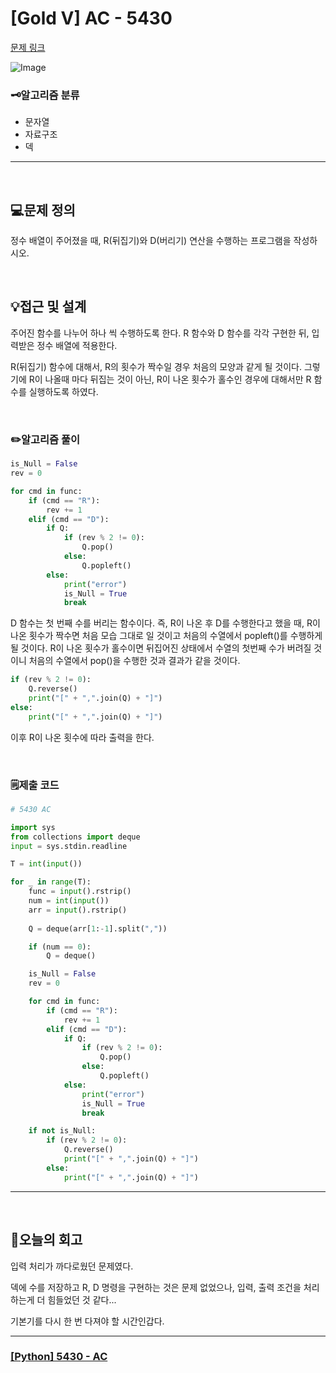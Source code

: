 # [Gold V] AC - 5430
[문제 링크](https://www.acmicpc.net/problem/5430) 

![Image](https://github.com/user-attachments/assets/22506344-d5d9-423d-9cef-52498e016e28)

### 🗝️알고리즘 분류
- 문자열
- 자료구조
- 덱

---

<br>

## 💻문제 정의
정수 배열이 주어졌을 때, R(뒤집기)와 D(버리기) 연산을 수행하는 프로그램을 작성하시오.

<br>

## 💡접근 및 설계
주어진 함수를 나누어 하나 씩 수행하도록 한다. R 함수와 D 함수를 각각 구현한 뒤, 입력받은 정수 배열에 적용한다.

R(뒤집기) 함수에 대해서, R의 횟수가 짝수일 경우 처음의 모양과 같게 될 것이다. 그렇기에 R이 나올때 마다 뒤집는 것이 아닌, R이 나온 횟수가 홀수인 경우에 대해서만 R 함수를 실행하도록 하였다.

<br>

### ✏️알고리즘 풀이

```python
is_Null = False
rev = 0

for cmd in func:
    if (cmd == "R"):
        rev += 1
    elif (cmd == "D"):
        if Q:
            if (rev % 2 != 0):
                Q.pop()
            else:
                Q.popleft()
        else:
            print("error")
            is_Null = True
            break
```

D 함수는 첫 번째 수를 버리는 함수이다. 즉, R이 나온 후 D를 수행한다고 했을 때, R이 나온 횟수가 짝수면 처음 모습 그대로 일 것이고 처음의 수열에서 popleft()를 수행하게 될 것이다. R이 나온 횟수가 홀수이면 뒤집어진 상태에서 수열의 첫번째 수가 버려질 것이니 처음의 수열에서 pop()을 수행한 것과 결과가 같을 것이다.

```python
if (rev % 2 != 0):
    Q.reverse()
    print("[" + ",".join(Q) + "]")
else:
    print("[" + ",".join(Q) + "]")
```

이후 R이 나온 횟수에 따라 출력을 한다.

<br>

### 🗒️제출 코드

```python
# 5430 AC

import sys
from collections import deque
input = sys.stdin.readline

T = int(input())

for _ in range(T):
    func = input().rstrip()
    num = int(input())
    arr = input().rstrip()
    
    Q = deque(arr[1:-1].split(","))

    if (num == 0):
        Q = deque()

    is_Null = False
    rev = 0

    for cmd in func:
        if (cmd == "R"):
            rev += 1
        elif (cmd == "D"):
            if Q:
                if (rev % 2 != 0):
                    Q.pop()
                else:
                    Q.popleft()
            else:
                print("error")
                is_Null = True
                break

    if not is_Null:
        if (rev % 2 != 0):
            Q.reverse()
            print("[" + ",".join(Q) + "]")
        else:
            print("[" + ",".join(Q) + "]")
```

---

<br>

## 💭오늘의 회고
입력 처리가 까다로웠던 문제였다.

덱에 수를 저장하고 R, D 명령을 구현하는 것은 문제 없었으나, 입력, 출력 조건을 처리하는게 더 힘들었던 것 같다...

기본기를 다시 한 번 다져야 할 시간인갑다.

---

### [[Python] 5430 - AC](https://do-heewan.tistory.com/163)